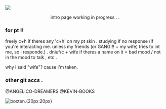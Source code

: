![](https://litter.catbox.moe/xpzlai.png)
<p align="center"

intro page working in progress . .


### for pt !!

freely c+h if theres any 'c+h' on my pt skin .
studying if no response (if you're interacting me. unless my friends (or GANG!!! + my wife) tries to int me, so i responde.) . 
dniuf/c + wife if theres a name on it = bad mood / not in the mood to talk , etc .

why i said "wife"? cause i'm taken.

### other git accs .
@ANGELICO-DREAMERS
@KEVIN-BOOKS

![boxten.](https://i.postimg.cc/g2RLw482/Boxten-Render.png){20px:20px}

